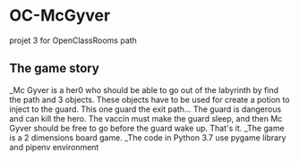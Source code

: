 # OC-McGyver
projet 3 for OpenClassRooms path
## The game story
_Mc Gyver is a her0 who should be able to go out of the labyrinth by find the path and 3 objects. These objects have to be used for create a potion to inject to the guard. This one guard the exit path... The guard is dangerous and can kill the hero. The vaccin must make the guard sleep, and then Mc Gyver should be free to go before the guard wake up. That's it.
_The game is a 2 dimensions board game.
_The code in Python 3.7 use pygame library and pipenv environment
